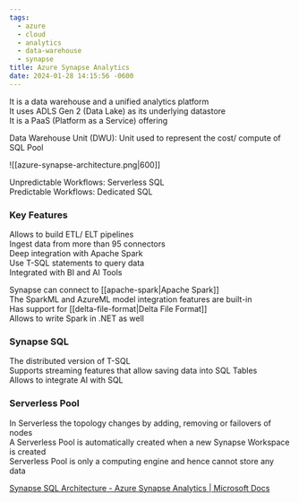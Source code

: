 ```yaml
---
tags:
  - azure
  - cloud
  - analytics
  - data-warehouse
  - synapse
title: Azure Synapse Analytics
date: 2024-01-28 14:15:56 -0600
---
```


It is a data warehouse and a unified analytics platform  
It uses ADLS Gen 2 (Data Lake) as its underlying datastore  
It is a PaaS (Platform as a Service) offering

Data Warehouse Unit (DWU): Unit used to represent the cost/ compute of SQL Pool

![[azure-synapse-architecture.png|600]]

Unpredictable Workflows: Serverless SQL  
Predictable Workflows: Dedicated SQL

### Key Features

Allows to build ETL/ ELT pipelines  
Ingest data from more than 95 connectors  
Deep integration with Apache Spark  
Use T-SQL statements to query data  
Integrated with BI and AI Tools

Synapse can connect to [[apache-spark|Apache Spark]]  
The SparkML and AzureML model integration features are built-in  
Has support for [[delta-file-format|Delta File Format]]  
Allows to write Spark in .NET as well

### Synapse SQL

The distributed version of T-SQL  
Supports streaming features that allow saving data into SQL Tables  
Allows to integrate AI with SQL

### Serverless Pool

In Serverless the topology changes by adding, removing or failovers of nodes  
A Serverless Pool is automatically created when a new Synapse Workspace is created  
Serverless Pool is only a computing engine and hence cannot store any data

[Synapse SQL Architecture - Azure Synapse Analytics | Microsoft Docs](https://docs.microsoft.com/en-us/azure/synapse-analytics/sql/overview-architecture)
